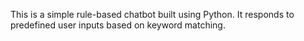 This is a simple rule-based chatbot built using Python. It responds to predefined user inputs based on keyword matching.


